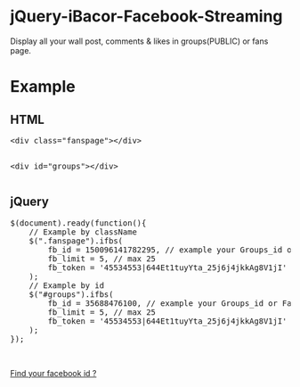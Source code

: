 jQuery-iBacor-Facebook-Streaming
================================

Display all your wall post, comments &amp; likes in groups(PUBLIC) or fans page.
<h1>Example</h1>
<h2>HTML</h2>
<pre>&lt;div class="fanspage"&gt;&lt;/div&gt;
            
&lt;div id="groups"&gt;&lt;/div&gt;</pre>
<h2>jQuery</h2>
<pre>$(document).ready(function(){
    // Example by className
    $(".fanspage").ifbs(
        fb_id = 150096141782295, // example your Groups_id or FansPage_id. Find your facebook_id in http://ibacor.com/tools/social-media-user-id-finder
        fb_limit = 5, // max 25
        fb_token = '45534553|644Et1tuyYta_25j6j4jkkAg8V1jI' // Your facebook access_token. you can get it in https://developers.facebook.com/docs/apps
    );
    // Example by id
    $("#groups").ifbs(
        fb_id = 35688476100, // example your Groups_id or FansPage_id. Find your facebook_id in http://ibacor.com/tools/social-media-user-id-finder
        fb_limit = 5, // max 25
        fb_token = '45534553|644Et1tuyYta_25j6j4jkkAg8V1jI' // Your facebook access_token. you can get it in https://developers.facebook.com/docs/apps
    );
});</pre><br>

<a href="http://bachors.com/tools/social-media-user-id-finder" target="_BLANK">Find your facebook id ?</a>


